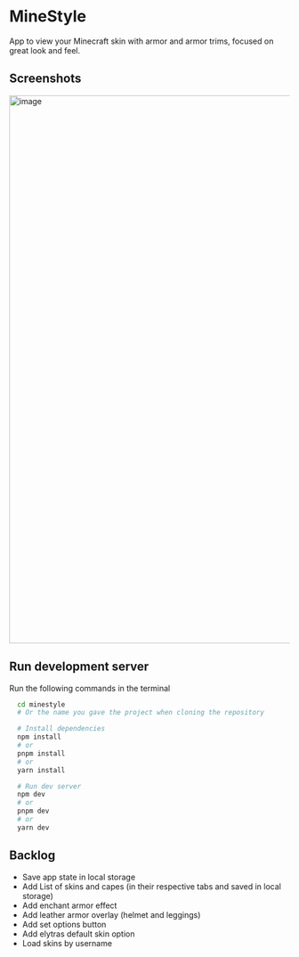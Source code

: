 # MineStyle

App to view your Minecraft skin with armor and armor trims, focused on great look and feel.

## Screenshots

<img width="1878" height="984" alt="image" src="https://github.com/user-attachments/assets/05a60808-8d5e-4aee-9251-14fac75c02e0" />

## Run development server

Run the following commands in the terminal

```bash
  cd minestyle
  # Or the name you gave the project when cloning the repository

  # Install dependencies
  npm install
  # or
  pnpm install
  # or
  yarn install

  # Run dev server
  npm dev
  # or
  pnpm dev
  # or
  yarn dev
```

## Backlog

* Save app state in local storage
* Add List of skins and capes (in their respective tabs and saved in local storage)
* Add enchant armor effect
* Add leather armor overlay (helmet and leggings)
* Add set options button
* Add elytras default skin option
* Load skins by username
